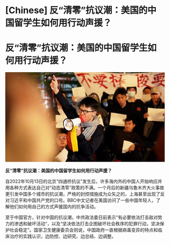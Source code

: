 # [Chinese] 反“清零”抗议潮：美国的中国留学生如何用行动声援？

#  反“清零”抗议潮：美国的中国留学生如何用行动声援？

![](p0dlblf9.jpg)

**反“清零”抗议潮：美国的中国留学生如何用行动声援？**


自2022年10月13日的北京“四通桥抗议”发生后，许多海内外的中国人开始响应并用各种方式表达自己对“动态清零”政策的不满。一个月后的新疆乌鲁木齐大火事故更引发中国多个城市的抗议潮，严格的封控措施成为众矢之的，上海甚至出现了反对习近平和中国共产党的口号。BBC中文记者在美国访问了一些中国年轻人，了解他们如何用自己的方式声援国内的抗争活动。

至于中国官方，针对中国的抗议潮，中共政法委日前表示“有必要依法打击敌对势力的渗透和破坏活动”，以及“坚决依法打击企图破坏社会秩序的犯罪行动，坚决保护社会稳定”。国家卫生健康委员会则说，中国政府一直根据病毒变异的特点和临床治疗的实践认识，边防控、边研究、边总结、边调整。


